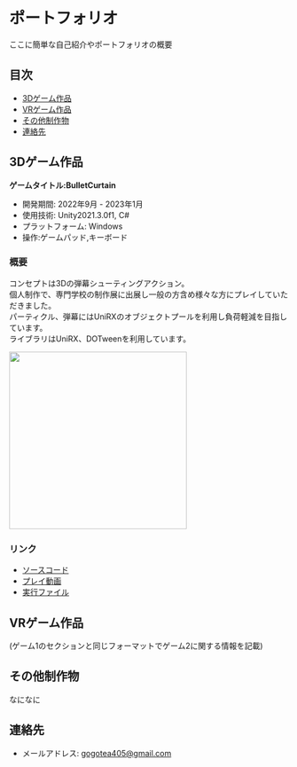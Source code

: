 # ポートフォリオ

ここに簡単な自己紹介やポートフォリオの概要

## 目次

- [3Dゲーム作品](#3Dゲーム作品)
- [VRゲーム作品](#VRゲーム作品)
- [その他制作物](#その他制作物)
- [連絡先](#連絡先)

## 3Dゲーム作品

**ゲームタイトル:BulletCurtain**

- 開発期間: 2022年9月 - 2023年1月
- 使用技術: Unity2021.3.0f1, C#
- プラットフォーム: Windows
- 操作:ゲームパッド,キーボード


### 概要

コンセプトは3Dの弾幕シューティングアクション。  
個人制作で、専門学校の制作展に出展し一般の方含め様々な方にプレイしていただきました。  
パーティクル、弾幕にはUniRXのオブジェクトプールを利用し負荷軽減を目指しています。  
ライブラリはUniRX、DOTweenを利用しています。

<img src="https://user-images.githubusercontent.com/77870800/235052920-85d52312-76b0-4d45-b36a-f9fceb3acb26.png" width="320px">



### リンク

- [ソースコード](https://github.com/Tsujishogo/Portfolio/tree/main/BulletCurtain/%E3%82%BD%E3%83%BC%E3%82%B9%E3%82%B3%E3%83%BC%E3%83%89)
- [プレイ動画](https://github.com/Tsujishogo/Portfolio/blob/main/BulletCurtain/BulletCurtain_%E3%83%97%E3%83%AC%E3%82%A4%E5%8B%95%E7%94%BB.mp4)
- [実行ファイル](https://github.com/Tsujishogo/Portfolio/tree/main/BulletCurtain/%E5%AE%9F%E8%A1%8C%E3%83%87%E3%83%BC%E3%82%BF)

## VRゲーム作品

(ゲーム1のセクションと同じフォーマットでゲーム2に関する情報を記載)

## その他制作物

なになに

## 連絡先


- メールアドレス: gogotea405@gmail.com
